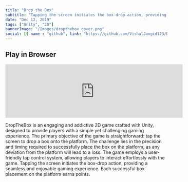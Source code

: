 ```yaml
---
title: "Drop the Box"
subtitle: "Tapping the screen initiates the box-drop action, providing a seamless and enjoyable gaming experience."
date: "Dec 12, 2019"
tags: ["Unity", "2D"]
bannerImage: "/Images/dropthebox_cover.png"
social: [{ name : "github", link: "https://github.com/VishalJangid123/DropTheBox?portfolio"}, { name : "youtube", link: "yt"}]
---
```


## Play in Browser
<iframe frameborder="0" src="https://itch.io/embed/2384464" width="552" height="167"><a href="https://vishaljangid123.itch.io/drop-the-box">Drop The Box by vishaljangid123</a></iframe>

DropTheBox is an engaging and addictive 2D game crafted with Unity, designed to provide players with a simple yet challenging gaming experience. The primary objective of the game is straightforward: tap the screen to drop a box onto the platform. The challenge lies in the precision and timing required to successfully place the box on the platform, as any deviation from the platform will lead to a loss. The game employs a user-friendly tap control system, allowing players to interact effortlessly with the game. Tapping the screen initiates the box-drop action, providing a seamless and enjoyable gaming experience. Each successful box placement on the platform earns points.

